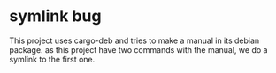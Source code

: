 # symlink bug

This project uses cargo-deb and tries to make a manual in its debian package. as this project have two commands with the manual, we do a symlink to the first one.
